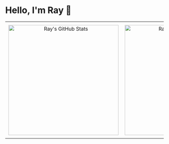 # Hello, I'm Ray 👋

<div align="center">

<table>
  <tr>
    <td align="center" style="padding: 10px;">
      <img width="350" src="https://github-readme-stats.vercel.app/api?username=Fraxix&theme=react&show_icons=true&hide_border=true&count_private=true" alt="Ray's GitHub Stats" />
    </td>
    <td align="center" style="padding: 10px;">
      <img width="350" src="https://github-readme-streak-stats.herokuapp.com/?user=Fraxix&theme=react&hide_border=true" alt="Ray's GitHub Streak" />
    </td>
  </tr>
</table>

</div>
